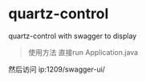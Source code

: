 # quartz-control
 quartz-control with swagger to display
 
> 使用方法
直接run Application.java

然后访问 ip:1209/swagger-ui/
